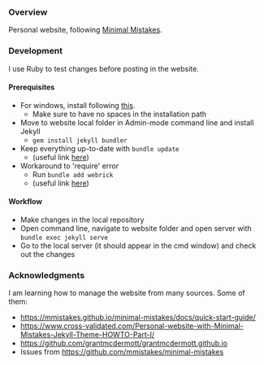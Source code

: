 
### Overview

Personal website, following [Minimal Mistakes](https://mmistakes.github.io/minimal-mistakes/).

### Development

I use Ruby to test changes before posting in the website. 

#### Prerequisites 

- For windows, install following [this](https://rubyinstaller.org/).
    - Make sure to have no spaces in the installation path
- Move to website local folder in Admin-mode command line and install Jekyll
    - `gem install jekyll bundler`
- Keep everything up-to-date with `bundle update`
    - (useful link [here](https://gist.github.com/widdowquinn/f255783f826f358f5de97186131419a9))
- Workaround to 'require' error
    - Run `bundle add webrick`
    - (useful link [here](https://github.com/jekyll/jekyll/issues/8523))

#### Workflow

- Make changes in the local repository
- Open command line, navigate to website folder and open server with `bundle exec jekyll serve`
- Go to the local server (it should appear in the cmd window) and check out the changes


### Acknowledgments

I am learning how to manage the website from many sources. Some of them:

- https://mmistakes.github.io/minimal-mistakes/docs/quick-start-guide/
- https://www.cross-validated.com/Personal-website-with-Minimal-Mistakes-Jekyll-Theme-HOWTO-Part-I/
- https://github.com/grantmcdermott/grantmcdermott.github.io
- Issues from https://github.com/mmistakes/minimal-mistakes

